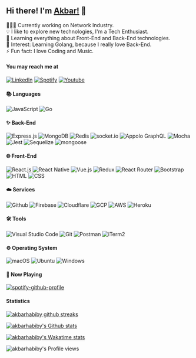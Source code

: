 ## Hi there! I'm [Akbar!](http://akbarhabiby.net/) 👋

👨🏻‍💻 Currently working on Network Industry.\
💡 I like to explore new technologies, I'm a Tech Enthusiast.\
🌱 Learning everything about Front-End and Back-End technologies.\
🔭 Interest: Learning Golang, because I really love Back-End.\
⚡ Fun fact: I love Coding and Music.

#### You may reach me at
[![LinkedIn](https://img.shields.io/badge/-LinkedIn-0077B5?style=for-the-badge&logo=linkedin)](https://linkedin.com/in/akbarhabiby)
[![Spotify](https://img.shields.io/badge/-Spotify-1CD05D?style=for-the-badge&logo=spotify&logoColor=white)](https://open.spotify.com/user/mc4unooh8oxhz45ec5d1vvvq3)
[![Youtube](https://img.shields.io/badge/-Youtube-FF0000?style=for-the-badge&logo=youtube&logoColor=white)](https://youtube.com/akbarhabiby)

#### 📚 Languages

![JavaScript](https://img.shields.io/badge/-JavaScript-05122A?style=flat&logo=javascript)
![Go](https://img.shields.io/badge/-Go-05122A?style=flat&logo=go)

#### ✨ Back-End
![Express.js](https://img.shields.io/badge/-Express.js-05122A?style=flat&logo=express)
![MongoDB](https://img.shields.io/badge/-MongoDB-05122A?style=flat&logo=mongodb)
![Redis](https://img.shields.io/badge/-Redis-05122A?style=flat&logo=redis)
![socket.io](https://img.shields.io/badge/-socket.io-05122A?style=flat&logo=socket.io)
![Appolo GraphQL](https://img.shields.io/badge/-Appolo%20GraphQL-05122A?style=flat&logo=graphql&logoColor=DD34A6)
![Mocha](https://img.shields.io/badge/-Mocha-05122A?style=flat&logo=mocha)
![Jest](https://img.shields.io/badge/-Jest-05122A?style=flat&logo=jest&logoColor=C21324)
![Sequelize](https://img.shields.io/badge/-Sequelize-05122A?style=flat)
![mongoose](https://img.shields.io/badge/-mongoose-05122A?style=flat)

#### 🌐 Front-End
![React.js](https://img.shields.io/badge/-React.js-05122A?style=flat&logo=react)
![React Native](https://img.shields.io/badge/-React%20Native-05122A?style=flat&logo=react)
![Vue.js](https://img.shields.io/badge/-Vue.js-05122A?style=flat&logo=vue.js)
![Redux](https://img.shields.io/badge/-Redux-05122A?style=flat&logo=redux&logoColor=764ABC)
![React Router](https://img.shields.io/badge/-React%20Router-05122A?style=flat&logo=react-router)
![Bootstrap](https://img.shields.io/badge/-Bootstrap-05122A?style=flat&logo=bootstrap)
![HTML](https://img.shields.io/badge/-HTML-05122A?style=flat&logo=html5)
![CSS](https://img.shields.io/badge/-CSS-05122A?style=flat&logo=css3&logoColor=1572B6)

#### ☁️ Services
![Github](https://img.shields.io/badge/-Github-05122A?style=flat&logo=github)
![Firebase](https://img.shields.io/badge/-Firebase-05122A?style=flat&logo=firebase)
![Cloudflare](https://img.shields.io/badge/-Cloudflare-05122A?style=flat&logo=cloudflare)
![GCP](https://img.shields.io/badge/-Google%20Cloud%20Platform-05122A?style=flat&logo=google-cloud)
![AWS](https://img.shields.io/badge/-Amazon%20Web%20Services-05122A?style=flat&logo=amazon-aws&logoColor=FF9900)
![Heroku](https://img.shields.io/badge/-Heroku-05122A?style=flat&logo=heroku)

#### 🛠️ Tools
![Visual Studio Code](https://img.shields.io/badge/-Visual%20Studio%20Code-05122A?style=flat&logo=visual-studio-code&logoColor=21AAF2)
![Git](https://img.shields.io/badge/-Git-05122A?style=flat&logo=git)
![Postman](https://img.shields.io/badge/-Postman-05122A?style=flat&logo=postman)
![iTerm2](https://img.shields.io/badge/-iTerm2-05122A?style=flat)

#### ⚙️ Operating System
![macOS](https://img.shields.io/badge/-macOS-05122A?style=flat&logo=apple)
![Ubuntu](https://img.shields.io/badge/-Ubuntu-05122A?style=flat&logo=ubuntu)
![Windows](https://img.shields.io/badge/-Windows-05122A?style=flat&logo=windows&logoColor=007ACC)

#### 🎵 Now Playing
[![spotify-github-profile](https://spotify-github-profile.vercel.app/api/view?uid=mc4unooh8oxhz45ec5d1vvvq3&cover_image=false&theme=default)](https://github.com/kittinan/spotify-github-profile)

#### Statistics
[![akbarhabiby github streaks](https://github-readme-streak-stats.herokuapp.com/?user=akbarhabiby&theme=react)](https://github.com/DenverCoder1/github-readme-streak-stats)

[![akbarhabiby's Github stats](https://github-readme-stats.vercel.app/api?username=akbarhabiby&show_icons=true&theme=react)](https://github.com/anuraghazra/github-readme-stats)

[![akbarhabiby's Wakatime stats](https://github-readme-stats.vercel.app/api/wakatime?username=akbarhabiby&layout=compact&theme=react)](https://github.com/anuraghazra/github-readme-stats)

![akbarhabiby's Profile views](https://komarev.com/ghpvc/?username=akbarhabiby&color=blue&style=flat&label=Profile+views)
